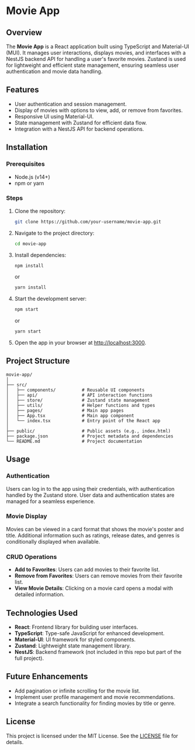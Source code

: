 
# Movie App

## Overview
The **Movie App** is a React application built using TypeScript and Material-UI (MUI). It manages user interactions, displays movies, and interfaces with a NestJS backend API for handling a user's favorite movies. Zustand is used for lightweight and efficient state management, ensuring seamless user authentication and movie data handling.

## Features
- User authentication and session management.
- Display of movies with options to view, add, or remove from favorites.
- Responsive UI using Material-UI.
- State management with Zustand for efficient data flow.
- Integration with a NestJS API for backend operations.

## Installation

### Prerequisites
- Node.js (v14+)
- npm or yarn

### Steps
1. Clone the repository:
   ```bash
   git clone https://github.com/your-username/movie-app.git
   ```

2. Navigate to the project directory:
   ```bash
   cd movie-app
   ```

3. Install dependencies:
   ```bash
   npm install
   ```
   or
   ```bash
   yarn install
   ```

4. Start the development server:
   ```bash
   npm start
   ```
   or
   ```bash
   yarn start
   ```

5. Open the app in your browser at [http://localhost:3000](http://localhost:3000).

## Project Structure

```
movie-app/
│
├── src/
│   ├── components/          # Reusable UI components
│   ├── api/                 # API interaction functions
│   ├── store/               # Zustand state management
│   ├── utils/               # Helper functions and types
│   ├── pages/               # Main app pages
│   ├── App.tsx              # Main app component
│   └── index.tsx            # Entry point of the React app
│
├── public/                  # Public assets (e.g., index.html)
├── package.json             # Project metadata and dependencies
└── README.md                # Project documentation
```

## Usage

### Authentication
Users can log in to the app using their credentials, with authentication handled by the Zustand store. User data and authentication states are managed for a seamless experience.

### Movie Display
Movies can be viewed in a card format that shows the movie's poster and title. Additional information such as ratings, release dates, and genres is conditionally displayed when available.

### CRUD Operations
- **Add to Favorites**: Users can add movies to their favorite list.
- **Remove from Favorites**: Users can remove movies from their favorite list.
- **View Movie Details**: Clicking on a movie card opens a modal with detailed information.

## Technologies Used
- **React**: Frontend library for building user interfaces.
- **TypeScript**: Type-safe JavaScript for enhanced development.
- **Material-UI**: UI framework for styled components.
- **Zustand**: Lightweight state management library.
- **NestJS**: Backend framework (not included in this repo but part of the full project).

## Future Enhancements
- Add pagination or infinite scrolling for the movie list.
- Implement user profile management and movie recommendations.
- Integrate a search functionality for finding movies by title or genre.

## License
This project is licensed under the MIT License. See the [LICENSE](./LICENSE) file for details.